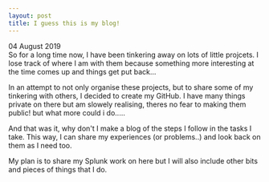 ```yaml
---
layout: post
title: I guess this is my blog!
---
```

04 August 2019<br>
So for a long time now, I have been tinkering away on lots of little projcets. I lose track of where I am with them because something more interesting at the time comes up and things get put back...

In an attempt to not only organise these projects, but to share some of my tinkering with others, I decided to create my GitHub. I have many things private on there but am slowely realising, theres no fear to making them public! but what more could i do.....

And that was it, why don't I make a blog of the steps I follow in the tasks I take. This way, I can share my experiences (or problems..) and look back on them as I need too.

My plan is to share my Splunk work on here but I will also include other bits and pieces of things that I do.